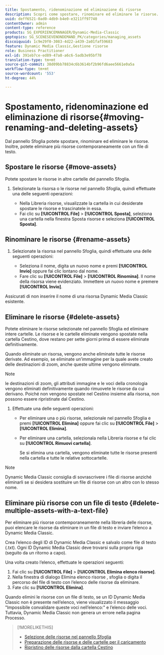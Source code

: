 ```yaml
---
title: Spostamento, ridenominazione ed eliminazione di risorse
description: Scopri come spostare, rinominare ed eliminare le risorse.
uuid: deff6521-0ad0-4db9-b4e0-e3211ff97740
contentOwner: admin
content-type: reference
products: SG_EXPERIENCEMANAGER/Dynamic-Media-Classic
geptopics: SG_SCENESEVENONDEMAND_PK/categories/managing_assets
discoiquuid: 1c9e29f0-3083-4d22-a439-2a01faf59683
feature: Dynamic Media Classic,Gestione risorse
role: Business Practitioner
exl-id: 391eb7ce-ed89-47a8-a6c6-5adb3e95bf78
translation-type: tm+mt
source-git-commit: 38d09bb78834c6b3614bf2b96fd6aee5661e0a5a
workflow-type: tm+mt
source-wordcount: '553'
ht-degree: 44%

---
```


# Spostamento, ridenominazione ed eliminazione di risorse{#moving-renaming-and-deleting-assets}

Dal pannello Sfoglia potete spostare, rinominare ed eliminare le risorse. Inoltre, potete eliminare più risorse contemporaneamente con un file di testo.

## Spostare le risorse {#move-assets}

Potete spostare le risorse in altre cartelle del pannello Sfoglia.

1. Selezionate la risorsa o le risorse nel pannello Sfoglia, quindi effettuate una delle seguenti operazioni:

   * Nella Libreria risorse, visualizzate la cartella in cui desiderate spostare le risorse e trascinatele in essa.
   * Fai clic su **[!UICONTROL File]** > **[!UICONTROL Sposta]**, seleziona una cartella nella finestra Sposta risorse e seleziona **[!UICONTROL Sposta]**.

## Rinominare le risorse {#rename-assets}

1. Selezionate la risorsa nel pannello Sfoglia, quindi effettuate una delle seguenti operazioni:

   * Seleziona il nome, digita un nuovo nome e premi **[!UICONTROL Invio]** oppure fai clic lontano dal nome.
   * Fare clic su **[!UICONTROL File]** > **[!UICONTROL Rinomina]**. Il nome della risorsa viene evidenziato. Immettere un nuovo nome e premere **[!UICONTROL Invio]**.

Assicurati di non inserire il nome di una risorsa Dynamic Media Classic esistente.

## Eliminare le risorse {#delete-assets}

Potete eliminare le risorse selezionate nel pannello Sfoglia ed eliminare intere cartelle. Le risorse e le cartelle eliminate vengono spostate nella cartella Cestino, dove restano per sette giorni prima di essere eliminate definitivamente. 

Quando eliminate un risorsa, vengono anche eliminate tutte le risorse derivate. Ad esempio, se eliminate un’immagine per la quale avete creato delle destinazioni di zoom, anche queste ultime vengono eliminate.

>[!NOTE]
>
>le destinazioni di zoom, gli attributi immagine e le voci della cronologia vengono eliminati definitivamente quando rimuovete le risorse da cui derivano. Poiché non vengono spostate nel Cestino insieme alla risorsa, non possono essere ripristinate dal Cestino.

1. Effettuate una delle seguenti operazioni:

   * Per eliminare una o più risorse, selezionale nel pannello Sfoglia e premi **[!UICONTROL Elimina]** oppure fai clic su **[!UICONTROL File]** > **[!UICONTROL Elimina]**.
   * Per eliminare una cartella, selezionala nella Libreria risorse e fai clic su **[!UICONTROL Rimuovi cartella]**.

      Se si elimina una cartella, vengono eliminate tutte le risorse presenti nella cartella e tutte le relative sottocartelle.

>[!NOTE]
>
>Dynamic Media Classic consiglia di sovrascrivere i file di risorse anziché eliminarli se si desidera sostituire un file di risorse con un altro con lo stesso nome.

## Eliminare più risorse con un file di testo {#delete-multiple-assets-with-a-text-file}

Per eliminare più risorse contemporaneamente nella libreria delle risorse, puoi elencare le risorse da eliminare in un file di testo e inviare l’elenco a Dynamic Media Classic.

Crea l’elenco degli ID di Dynamic Media Classic e salvalo come file di testo (.txt). Ogni ID Dynamic Media Classic deve trovarsi sulla propria riga (seguito da un ritorno a capo).

Una volta creato l’elenco, effettuate le operazioni seguenti:

1. Fai clic su **[!UICONTROL File]** > **[!UICONTROL Elimina elenco risorse]**.
1. Nella finestra di dialogo Elimina elenco risorse , sfoglia o digita il percorso del file di testo con l’elenco delle risorse da eliminare.
1. Fate clic su **[!UICONTROL Elimina]**.

Quando elimini le risorse con un file di testo, se un ID Dynamic Media Classic non è presente nell’elenco, viene visualizzato il messaggio &quot;Impossibile convalidare queste voci nell’elenco:&quot; e l’elenco delle voci. Tuttavia, Dynamic Media Classic non genera un errore nella pagina Processo.

>[!MORELIKETHIS]
>
>* [Selezione delle risorse nel pannello Sfoglia](selecting-assets-browse-panel.md#selecting_assets_in_the_browse_panel)
>* [Preparazione delle risorse e delle cartelle per il caricamento](uploading-files.md#preparing_your_assets_and_folders_for_uploading)
>* [Ripristino delle risorse dalla cartella Cestino](trash-folder.md#restoring_assets_from_the_trash_folder)

